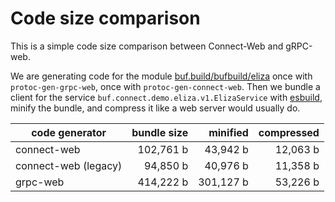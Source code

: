 # Code size comparison

This is a simple code size comparison between Connect-Web and gRPC-web.

We are generating code for the module [buf.build/bufbuild/eliza](https://buf.build/bufbuild/eliza)
once with `protoc-gen-grpc-web`, once with `protoc-gen-connect-web`. 
Then we bundle a client for the service `buf.connect.demo.eliza.v1.ElizaService` 
with [esbuild](https://esbuild.github.io/), minify the bundle, and compress 
it like a web server would usually do.

| code generator | bundle size        | minified               | compressed           |
|----------------|-------------------:|-----------------------:|---------------------:|
| connect-web    | 102,761 b | 43,942 b | 12,063 b |
| connect-web (legacy) | 94,850 b | 40,976 b | 11,358 b |
| grpc-web       | 414,222 b    | 301,127 b    | 53,226 b |
